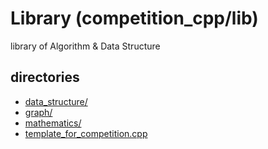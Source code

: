 # Library (competition_cpp/lib)
library of Algorithm & Data Structure

## directories
- [data_structure/](./data_structure/)
- [graph/](./graph/)
- [mathematics/](./mathematics/)
- [template_for_competition.cpp](./template_for_competition.cpp)
